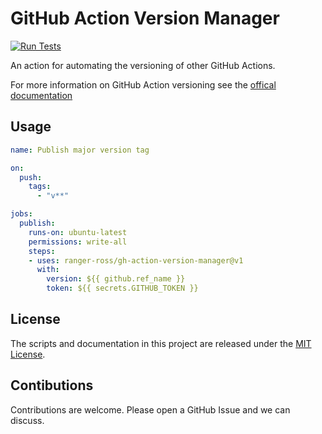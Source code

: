 # GitHub Action Version Manager

[![Run Tests](https://github.com/ranger-ross/gh-action-version-manager/actions/workflows/check.yaml/badge.svg)](https://github.com/ranger-ross/gh-action-version-manager/actions/workflows/check.yaml)

An action for automating the versioning of other GitHub Actions.

For more information on GitHub Action versioning see the [offical documentation](https://docs.github.com/en/actions/creating-actions/about-custom-actions#using-release-management-for-actions)

## Usage

```yaml
name: Publish major version tag

on:
  push:
    tags:
      - "v**"

jobs:
  publish:
    runs-on: ubuntu-latest
    permissions: write-all
    steps:
    - uses: ranger-ross/gh-action-version-manager@v1
      with:
        version: ${{ github.ref_name }}
        token: ${{ secrets.GITHUB_TOKEN }}
```


## License

The scripts and documentation in this project are released under the [MIT License](./LICENSE).

## Contibutions

Contributions are welcome. Please open a GitHub Issue and we can discuss.